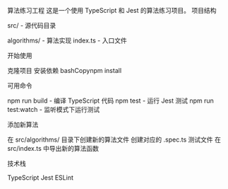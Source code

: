 算法练习工程
这是一个使用 TypeScript 和 Jest 的算法练习项目。
项目结构

src/ - 源代码目录

algorithms/ - 算法实现
index.ts - 入口文件



开始使用

克隆项目
安装依赖
bashCopynpm install


可用命令

npm run build - 编译 TypeScript 代码
npm test - 运行 Jest 测试
npm run test:watch - 监听模式下运行测试

添加新算法

在 src/algorithms/ 目录下创建新的算法文件
创建对应的 .spec.ts 测试文件
在 src/index.ts 中导出新的算法函数

技术栈

TypeScript
Jest
ESLint